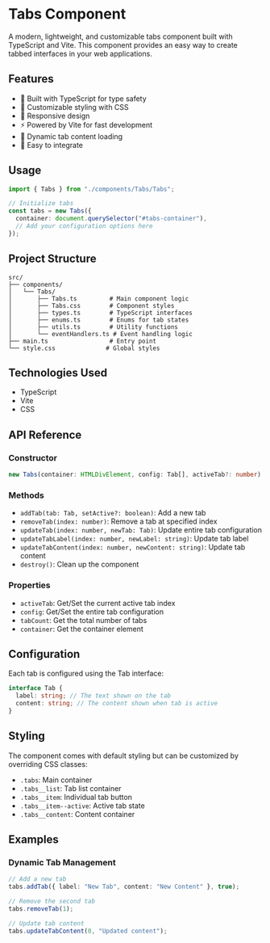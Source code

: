 # Tabs Component

A modern, lightweight, and customizable tabs component built with TypeScript and Vite. This component provides an easy way to create tabbed interfaces in your web applications.

## Features

- 🚀 Built with TypeScript for type safety
- 🎨 Customizable styling with CSS
- 📱 Responsive design
- ⚡ Powered by Vite for fast development
- 🔄 Dynamic tab content loading
- 🎯 Easy to integrate

## Usage

```typescript
import { Tabs } from "./components/Tabs/Tabs";

// Initialize tabs
const tabs = new Tabs({
  container: document.querySelector("#tabs-container"),
  // Add your configuration options here
});
```

## Project Structure

```
src/
├── components/
│   └── Tabs/
│       ├── Tabs.ts         # Main component logic
│       ├── Tabs.css        # Component styles
│       ├── types.ts        # TypeScript interfaces
│       ├── enums.ts        # Enums for tab states
│       ├── utils.ts        # Utility functions
│       └── eventHandlers.ts # Event handling logic
├── main.ts                 # Entry point
└── style.css              # Global styles
```

## Technologies Used

- TypeScript
- Vite
- CSS

## API Reference

### Constructor

```typescript
new Tabs(container: HTMLDivElement, config: Tab[], activeTab?: number)
```

### Methods

- `addTab(tab: Tab, setActive?: boolean)`: Add a new tab
- `removeTab(index: number)`: Remove a tab at specified index
- `updateTab(index: number, newTab: Tab)`: Update entire tab configuration
- `updateTabLabel(index: number, newLabel: string)`: Update tab label
- `updateTabContent(index: number, newContent: string)`: Update tab content
- `destroy()`: Clean up the component

### Properties

- `activeTab`: Get/Set the current active tab index
- `config`: Get/Set the entire tab configuration
- `tabCount`: Get the total number of tabs
- `container`: Get the container element

## Configuration

Each tab is configured using the Tab interface:

```typescript
interface Tab {
  label: string; // The text shown on the tab
  content: string; // The content shown when tab is active
}
```

## Styling

The component comes with default styling but can be customized by overriding CSS classes:

- `.tabs`: Main container
- `.tabs__list`: Tab list container
- `.tabs__item`: Individual tab button
- `.tabs__item--active`: Active tab state
- `.tabs__content`: Content container

## Examples

### Dynamic Tab Management

```typescript
// Add a new tab
tabs.addTab({ label: "New Tab", content: "New Content" }, true);

// Remove the second tab
tabs.removeTab(1);

// Update tab content
tabs.updateTabContent(0, "Updated content");
```
